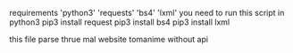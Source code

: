 requirements 'python3' 'requests' 'bs4' 'lxml'
you need to run this script in python3
pip3 install request
pip3 install bs4
pip3 install lxml

this file parse thrue mal website tomanime without api